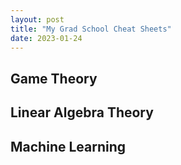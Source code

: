 ```yaml
---
layout: post 
title: "My Grad School Cheat Sheets" 
date: 2023-01-24
--- 
```


<h2> Game Theory <h2>
<object data="/assets/GameTheoryNotes.pdf" width="700" height="700" type='application/pdf'></object>

<h2> Linear Algebra Theory <h2>
<object data="/assets/LinAlgNotes.pdf" width="700" height="700" type='application/pdf'></object>

<h2> Machine Learning <h2>
<object data="/assets/MLnotes.pdf" width="700" height="700" type='application/pdf'></object>